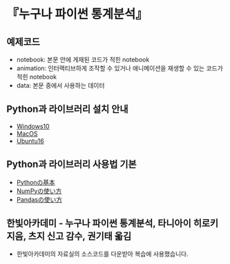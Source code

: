 # 『누구나 파이썬 통계분석』

## 예제코드

- notebook: 본문 안에 게재된 코드가 적힌 notebook
- animation: 인터랙티브하게 조작할 수 있거나 애니메이션을 재생할 수 있는 코드가 적힌 notebook
- data: 본문 중에서 사용하는 데이터

## Python과 라이브러리 설치 안내

- [Windows10](https://github.com/ghmagazine/python_stat_sample/blob/master/tutorial/env_const/windows10.md)
- [MacOS](https://github.com/ghmagazine/python_stat_sample/blob/master/tutorial/env_const/macos.md)
- [Ubuntu16](https://github.com/ghmagazine/python_stat_sample/blob/master/tutorial/env_const/ubuntu16.md)

## Python과 라이브러리 사용법 기본

- [Pythonの基本](https://github.com/ghmagazine/python_stat_sample/blob/master/tutorial/python.ipynb)
- [NumPyの使い方](https://github.com/ghmagazine/python_stat_sample/blob/master/tutorial/numpy.ipynb)
- [Pandasの使い方](https://github.com/ghmagazine/python_stat_sample/blob/master/tutorial/pandas.ipynb)

## 한빛아카데미 - 누구나 파이썬 통계분석, 타니아이 히로키 지음, 츠지 신고 감수, 권기태 옯김
- 한빛아카데미의 자료실의 소스코드를 다운받아 복습에 사용했습니다.
